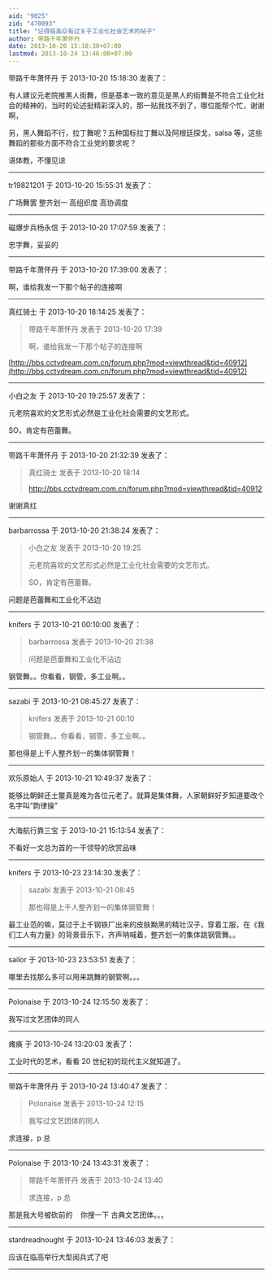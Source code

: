 ```yaml
---
aid: "9025"
zid: "470093"
title: "记得临高众有过关于工业化社会艺术的帖子"
author: 带路千年萧怀丹
date: 2013-10-20 15:18:30+07:00
lastmod: 2013-10-24 13:46:00+07:00
---
```


带路千年萧怀丹 于 2013-10-20 15:18:30 发表了：

有人建议元老院推黑人街舞，但是基本一致的意见是黑人的街舞是不符合工业化社会的精神的，当时的论述挺精彩深入的，那一贴我找不到了，哪位能帮个忙，谢谢啊，

另，黑人舞蹈不行，拉丁舞呢？五种国标拉丁舞以及阿根廷探戈，salsa 等，这些舞蹈的那些方面不符合工业党的要求呢？

语体教，不懂见谅

---

tr19821201 于 2013-10-20 15:55:31 发表了：

广场舞罢 整齐划一 高组织度 高协调度

---

磁爆步兵杨永信 于 2013-10-20 17:07:59 发表了：

忠字舞，妥妥的

---

带路千年萧怀丹 于 2013-10-20 17:39:00 发表了：

啊，谁给我发一下那个帖子的连接啊

---

真红骑士 于 2013-10-20 18:14:25 发表了：

> 带路千年萧怀丹 发表于 2013-10-20 17:39
>
> 啊，谁给我发一下那个帖子的连接啊

[http://bbs.cctvdream.com.cn/forum.php?mod=viewthread&tid=40912](http://bbs.cctvdream.com.cn/forum.php?mod=viewthread&tid=40912)

---

小白之友 于 2013-10-20 19:25:57 发表了：

元老院喜欢的文艺形式必然是工业化社会需要的文艺形式。

SO，肯定有芭蕾舞。

---

带路千年萧怀丹 于 2013-10-20 21:32:39 发表了：

> 真红骑士 发表于 2013-10-20 18:14
>
> http://bbs.cctvdream.com.cn/forum.php?mod=viewthread&tid=40912

谢谢真红

---

barbarrossa 于 2013-10-20 21:38:24 发表了：

> 小白之友 发表于 2013-10-20 19:25
>
> 元老院喜欢的文艺形式必然是工业化社会需要的文艺形式。
>
> SO，肯定有芭蕾舞。

问题是芭蕾舞和工业化不沾边

---

knifers 于 2013-10-21 00:10:00 发表了：

> barbarrossa 发表于 2013-10-20 21:38
>
> 问题是芭蕾舞和工业化不沾边

钢管舞。。你看看，钢管，多工业啊。。

---

sazabi 于 2013-10-21 08:45:27 发表了：

> knifers 发表于 2013-10-21 00:10
>
> 钢管舞。。你看看，钢管，多工业啊。。

那也得是上千人整齐划一的集体钢管舞！

---

欢乐原始人 于 2013-10-21 10:49:37 发表了：

能够比朝鲜还土鳖真是难为各位元老了。就算是集体舞，人家朝鲜好歹知道要改个名字叫“韵律操”

---

大海航行靠三宝 于 2013-10-21 15:13:54 发表了：

不看好一文总为首的一干领导的欣赏品味

---

knifers 于 2013-10-23 23:14:30 发表了：

> sazabi 发表于 2013-10-21 08:45
>
> 那也得是上千人整齐划一的集体钢管舞！

最工业范的嘛，莫过于上千钢铁厂出来的皮肤黝黑的精壮汉子，穿着工服，在《我们工人有力量》的背景音乐下，齐声呐喊着，整齐划一的集体跳钢管舞。。

---

sailor 于 2013-10-23 23:53:51 发表了：

哪里去找那么多可以用来跳舞的钢管啊。。。

---

Polonaise 于 2013-10-24 12:15:50 发表了：

我写过文艺团体的同人

---

瘫痪 于 2013-10-24 13:20:03 发表了：

工业时代的艺术，看看 20 世纪初的现代主义就知道了。

---

带路千年萧怀丹 于 2013-10-24 13:40:47 发表了：

> Polonaise 发表于 2013-10-24 12:15
>
> 我写过文艺团体的同人

求连接，p 总

---

Polonaise 于 2013-10-24 13:43:31 发表了：

> 带路千年萧怀丹 发表于 2013-10-24 13:40
>
> 求连接，p 总

那是我大号被砍前的    你搜一下 古典文艺团体。。。

---

stardreadnought 于 2013-10-24 13:46:03 发表了：

应该在临高举行大型阅兵式了吧

---
